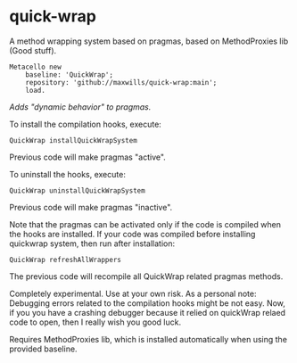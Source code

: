 # quick-wrap

A method wrapping system based on pragmas, based on MethodProxies lib (Good stuff).

```Smalltalk
Metacello new
    baseline: 'QuickWrap';
    repository: 'github://maxwills/quick-wrap:main';
    load.
```

*Adds "dynamic behavior" to pragmas.*  

To install the compilation hooks, execute:
```Smalltalk
QuickWrap installQuickWrapSystem
```
Previous code will make pragmas "active".

To uninstall the hooks, execute:
```Smalltalk
QuickWrap uninstallQuickWrapSystem
```
Previous code will make pragmas "inactive".

Note that the pragmas can be activated only if the code is compiled when the hooks are installed. 
If your code was compiled before installing quickwrap system, then run after installation:
```Smalltalk
QuickWrap refreshAllWrappers
```
The previous code will recompile all QuickWrap related pragmas methods.

Completely experimental. Use at your own risk.
As a personal note: Debugging errors related to the compilation hooks might be not easy. Now, if you you have a crashing debugger because it relied on quickWrap relaed code to open, then I really wish you good luck.


Requires MethodProxies lib, which is installed automatically when using the provided baseline.

